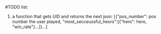 #TODO list:
1. a function that gets UID and returns the next json: [{"pos_number": pos number the user played, "most_secceussful_heors":[{"hero": hero, "win_rate"}...]}...]
